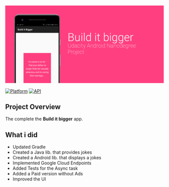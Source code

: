 ![Screenshot](build_preview.png)

[![Platform](https://img.shields.io/badge/platform-android-green.svg)](http://developer.android.com/index.html)
[![API](https://img.shields.io/badge/API-16%2B-brightgreen.svg?style=flat)](https://android-arsenal.com/api?level=16)
## Project Overview
The complete the **Build it bigger** app.

## What i did
- Updated Gradle
- Created a Java lib. that provides jokes
- Created a Android lib. that displays a jokes
- Implemented Google Cloud Endpoints
- Added Tests for the Async task
- Added a Paid version without Ads 
- Improved the UI

